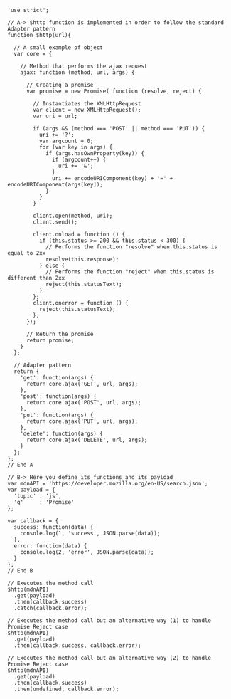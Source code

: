 <pre>
<code class="language-javascript">'use strict';

// A-&gt; $http function is implemented in order to follow the standard Adapter pattern
function $http(url){
 
  // A small example of object
  var core = {

    // Method that performs the ajax request
    ajax: function (method, url, args) {

      // Creating a promise
      var promise = new Promise( function (resolve, reject) {

        // Instantiates the XMLHttpRequest
        var client = new XMLHttpRequest();
        var uri = url;

        if (args &amp;&amp; (method === 'POST' || method === 'PUT')) {
          uri += '?';
          var argcount = 0;
          for (var key in args) {
            if (args.hasOwnProperty(key)) {
              if (argcount++) {
                uri += '&amp;';
              }
              uri += encodeURIComponent(key) + '=' + encodeURIComponent(args[key]);
            }
          }
        }

        client.open(method, uri);
        client.send();

        client.onload = function () {
          if (this.status &gt;= 200 &amp;&amp; this.status &lt; 300) {
            // Performs the function "resolve" when this.status is equal to 2xx
            resolve(this.response);
          } else {
            // Performs the function "reject" when this.status is different than 2xx
            reject(this.statusText);
          }
        };
        client.onerror = function () {
          reject(this.statusText);
        };
      });

      // Return the promise
      return promise;
    }
  };

  // Adapter pattern
  return {
    'get': function(args) {
      return core.ajax('GET', url, args);
    },
    'post': function(args) {
      return core.ajax('POST', url, args);
    },
    'put': function(args) {
      return core.ajax('PUT', url, args);
    },
    'delete': function(args) {
      return core.ajax('DELETE', url, args);
    }
  };
};
// End A

// B-&gt; Here you define its functions and its payload
var mdnAPI = 'https://developer.mozilla.org/en-US/search.json';
var payload = {
  'topic' : 'js',
  'q'     : 'Promise'
};

var callback = {
  success: function(data) {
    console.log(1, 'success', JSON.parse(data));
  },
  error: function(data) {
    console.log(2, 'error', JSON.parse(data));
  }
};
// End B

// Executes the method call 
$http(mdnAPI) 
  .get(payload) 
  .then(callback.success) 
  .catch(callback.error);

// Executes the method call but an alternative way (1) to handle Promise Reject case 
$http(mdnAPI) 
  .get(payload) 
  .then(callback.success, callback.error);

// Executes the method call but an alternative way (2) to handle Promise Reject case 
$http(mdnAPI) 
  .get(payload) 
  .then(callback.success)
  .then(undefined, callback.error);</code></pre>

<p>&nbsp;</p>
